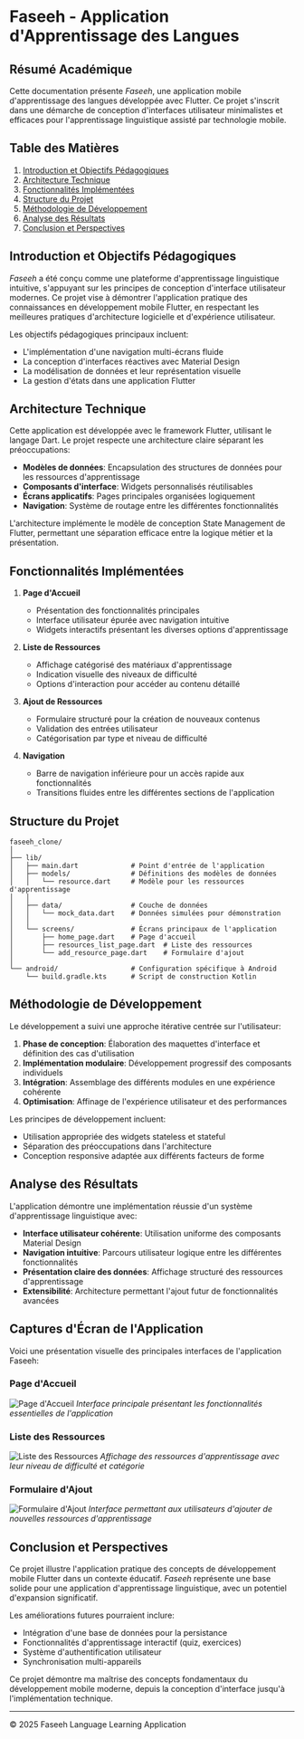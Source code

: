 # Faseeh - Application d'Apprentissage des Langues

## Résumé Académique

Cette documentation présente _Faseeh_, une application mobile d'apprentissage des langues développée avec Flutter. Ce projet s'inscrit dans une démarche de conception d'interfaces utilisateur minimalistes et efficaces pour l'apprentissage linguistique assisté par technologie mobile.

## Table des Matières

1. [Introduction et Objectifs Pédagogiques](#introduction-et-objectifs-pédagogiques)
2. [Architecture Technique](#architecture-technique)
3. [Fonctionnalités Implémentées](#fonctionnalités-implémentées)
4. [Structure du Projet](#structure-du-projet)
5. [Méthodologie de Développement](#méthodologie-de-développement)
6. [Analyse des Résultats](#analyse-des-résultats)
7. [Conclusion et Perspectives](#conclusion-et-perspectives)

## Introduction et Objectifs Pédagogiques

_Faseeh_ a été conçu comme une plateforme d'apprentissage linguistique intuitive, s'appuyant sur les principes de conception d'interface utilisateur modernes. Ce projet vise à démontrer l'application pratique des connaissances en développement mobile Flutter, en respectant les meilleures pratiques d'architecture logicielle et d'expérience utilisateur.

Les objectifs pédagogiques principaux incluent:

- L'implémentation d'une navigation multi-écrans fluide
- La conception d'interfaces réactives avec Material Design
- La modélisation de données et leur représentation visuelle
- La gestion d'états dans une application Flutter

## Architecture Technique

Cette application est développée avec le framework Flutter, utilisant le langage Dart. Le projet respecte une architecture claire séparant les préoccupations:

- **Modèles de données**: Encapsulation des structures de données pour les ressources d'apprentissage
- **Composants d'interface**: Widgets personnalisés réutilisables
- **Écrans applicatifs**: Pages principales organisées logiquement
- **Navigation**: Système de routage entre les différentes fonctionnalités

L'architecture implémente le modèle de conception State Management de Flutter, permettant une séparation efficace entre la logique métier et la présentation.

## Fonctionnalités Implémentées

1. **Page d'Accueil**

   - Présentation des fonctionnalités principales
   - Interface utilisateur épurée avec navigation intuitive
   - Widgets interactifs présentant les diverses options d'apprentissage

2. **Liste de Ressources**

   - Affichage catégorisé des matériaux d'apprentissage
   - Indication visuelle des niveaux de difficulté
   - Options d'interaction pour accéder au contenu détaillé

3. **Ajout de Ressources**

   - Formulaire structuré pour la création de nouveaux contenus
   - Validation des entrées utilisateur
   - Catégorisation par type et niveau de difficulté

4. **Navigation**
   - Barre de navigation inférieure pour un accès rapide aux fonctionnalités
   - Transitions fluides entre les différentes sections de l'application

## Structure du Projet

```
faseeh_clone/
│
├── lib/
│   ├── main.dart             # Point d'entrée de l'application
│   ├── models/               # Définitions des modèles de données
│   │   └── resource.dart     # Modèle pour les ressources d'apprentissage
│   │
│   ├── data/                 # Couche de données
│   │   └── mock_data.dart    # Données simulées pour démonstration
│   │
│   └── screens/              # Écrans principaux de l'application
│       ├── home_page.dart    # Page d'accueil
│       ├── resources_list_page.dart  # Liste des ressources
│       └── add_resource_page.dart    # Formulaire d'ajout
│
└── android/                  # Configuration spécifique à Android
    └── build.gradle.kts      # Script de construction Kotlin
```

## Méthodologie de Développement

Le développement a suivi une approche itérative centrée sur l'utilisateur:

1. **Phase de conception**: Élaboration des maquettes d'interface et définition des cas d'utilisation
2. **Implémentation modulaire**: Développement progressif des composants individuels
3. **Intégration**: Assemblage des différents modules en une expérience cohérente
4. **Optimisation**: Affinage de l'expérience utilisateur et des performances

Les principes de développement incluent:

- Utilisation appropriée des widgets stateless et stateful
- Séparation des préoccupations dans l'architecture
- Conception responsive adaptée aux différents facteurs de forme

## Analyse des Résultats

L'application démontre une implémentation réussie d'un système d'apprentissage linguistique avec:

- **Interface utilisateur cohérente**: Utilisation uniforme des composants Material Design
- **Navigation intuitive**: Parcours utilisateur logique entre les différentes fonctionnalités
- **Présentation claire des données**: Affichage structuré des ressources d'apprentissage
- **Extensibilité**: Architecture permettant l'ajout futur de fonctionnalités avancées

## Captures d'Écran de l'Application

Voici une présentation visuelle des principales interfaces de l'application Faseeh:

### Page d'Accueil

![Page d'Accueil](android/Assets/image.png)
_Interface principale présentant les fonctionnalités essentielles de l'application_

### Liste des Ressources

![Liste des Ressources](android/Assets/image2.png)
_Affichage des ressources d'apprentissage avec leur niveau de difficulté et catégorie_

### Formulaire d'Ajout

![Formulaire d'Ajout](android/Assets/image3.png)
_Interface permettant aux utilisateurs d'ajouter de nouvelles ressources d'apprentissage_

## Conclusion et Perspectives

Ce projet illustre l'application pratique des concepts de développement mobile Flutter dans un contexte éducatif. _Faseeh_ représente une base solide pour une application d'apprentissage linguistique, avec un potentiel d'expansion significatif.

Les améliorations futures pourraient inclure:

- Intégration d'une base de données pour la persistance
- Fonctionnalités d'apprentissage interactif (quiz, exercices)
- Système d'authentification utilisateur
- Synchronisation multi-appareils

Ce projet démontre ma maîtrise des concepts fondamentaux du développement mobile moderne, depuis la conception d'interface jusqu'à l'implémentation technique.

---

© 2025 Faseeh Language Learning Application
